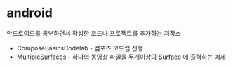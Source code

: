 # android
안드로이드를 공부하면서 작성한 코드나 프로젝트를 추가하는 저장소

* ComposeBasicsCodelab - 컴포즈 코드랩 진행 
* MultipleSurfaces - 하나의 동영상 파일을 두개이상의 Surface 에 출력하는 예제

